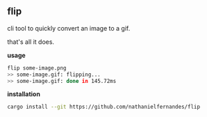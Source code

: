 ## flip

cli tool to quickly convert an image to a gif.

that's all it does.

**usage**

```zsh
flip some-image.png
>> some-image.gif: flipping...
>> some-image.gif: done in 145.72ms
```

**installation**

```zsh
cargo install --git https://github.com/nathanielfernandes/flip
```
